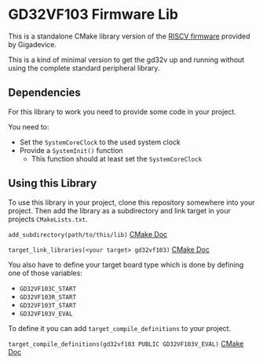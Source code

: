# GD32VF103 Firmware Lib

This is a standalone CMake library version of the [RISCV firmware](http://www.gd32mcu.com/en/download/7?kw=GD32VF1) provided by Gigadevice.

This is a kind of minimal version to get the gd32v up and running without using the complete standard peripheral library.

## Dependencies

For this library to work you need to provide some code in your project.

You need to:
- Set the `SystemCoreClock` to the used system clock
- Provide a `SystemInit()` function
    - This function should at least set the `SystemCoreClock`

## Using this Library

To use this library in your project, clone this repository somewhere into your project. Then add the library as a subdirectory and link target in your projects `CMakeLists.txt`.

`add_subdirectory(path/to/this/lib)` [CMake Doc](https://cmake.org/cmake/help/latest/command/add_subdirectory.html)

`target_link_libraries(<your target> gd32vf103)` [CMake Doc](https://cmake.org/cmake/help/latest/command/target_link_libraries.html)

You also have to define your target board type which is done by defining one of those variables:
- `GD32VF103C_START`
- `GD32VF103R_START`
- `GD32VF103T_START`
- `GD32VF103V_EVAL`

To define it you can add `target_compile_definitions` to your project.

`target_compile_definitions(gd32vf103 PUBLIC GD32VF103V_EVAL)` [CMake Doc](https://cmake.org/cmake/help/latest/command/target_compile_definitions.html)